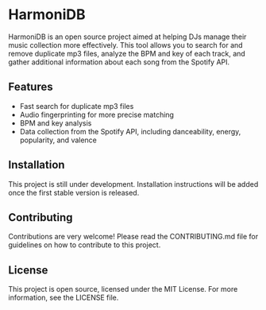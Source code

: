 # HarmoniDB

HarmoniDB is an open source project aimed at helping DJs manage their music collection more effectively. This tool allows you to search for and remove duplicate mp3 files, analyze the BPM and key of each track, and gather additional information about each song from the Spotify API. 

## Features

- Fast search for duplicate mp3 files
- Audio fingerprinting for more precise matching
- BPM and key analysis
- Data collection from the Spotify API, including danceability, energy, popularity, and valence

## Installation

This project is still under development. Installation instructions will be added once the first stable version is released.

## Contributing

Contributions are very welcome! Please read the CONTRIBUTING.md file for guidelines on how to contribute to this project.

## License

This project is open source, licensed under the MIT License. For more information, see the LICENSE file.
